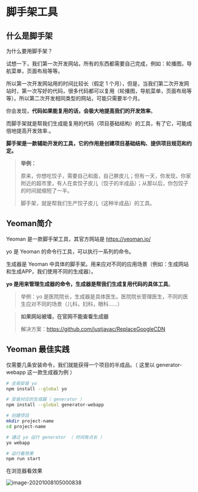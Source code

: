 # 脚手架工具



## 什么是脚手架

为什么要用脚手架？

试想一下，我们第一次开发网站，所有的东西都需要自己完成，例如：轮播图，导航菜单，页面布局等等。

所以第一次开发网站用的时间比较长（假定 1 个月），但是，当我们第二次开发网站时，第一次写好的代码，很多代码都可以复用（轮播图，导航菜单，页面布局等等）。所以第二次开发相同类型的网站，可能只需要半个月。

你会发现，**代码如果能复用的话，会极大地提高我们的开发效率**。

而脚手架就是帮我们生成能复用的代码（项目基础结构）的工具，有了它，可能成倍地提高开发效率.。



**脚手架是一款辅助开发的工具，它的作用是创建项目基础结构、提供项目规范和约定。**



> **举例：**
>
> 原来，你想吃饺子，需要自己和面，自己擀皮儿；但有一天，你发现，你家附近的超市里，有人在卖饺子皮儿（饺子的半成品）；从那以后，你包饺子的时间就缩短了一半。
>
> 脚手架，就是帮我们生产饺子皮儿（这种半成品）的工具。



## Yeoman简介

Yeoman 是一款脚手架工具，其官方网站是 https://yeoman.io/

yo 是 Yeoman 的命令行工具，可以执行一系列的命令。

生成器是 Yeoman 中具体的脚手架。用来应对不同的应用场景（例如：生成网站和生成APP，我们使用不同的生成器）。

**yo 是用来管理生成器的命令，生成器是帮我们生成复用代码的具体工具**。

> 举例：yo 是医院院长，生成器是具体医生。医院院长管理医生，不同的医生应对不同的场景（儿科，妇科，眼科......）

> **如果网站被墙，在官网不能查看生成器**
>
> 解决方案：https://github.com/justjavac/ReplaceGoogleCDN



## Yeoman 最佳实践

仅需要几条安装命令，我们就能获得一个项目的半成品。（ 这里以 generator-webapp 这一款生成器为例 ）

```bash
# 全局安装 yo
npm install --global yo

# 安装对应的生成器（ generator ）
npm install --global generator-webapp

# 创建项目
mkdir project-name
cd project-name

# 通过 yo 运行 generator （ 时间有点长 ）
yo webapp

# 运行看效果
npm run start
```



在浏览器看效果

![image-20201008105000838](C:\Users\changtaoliu\AppData\Roaming\Typora\typora-user-images\image-20201008105000838.png)

